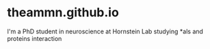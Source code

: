 # theammn.github.io
I'm a PhD student in neuroscience at Hornstein Lab
studying 
 *als and proteins interaction

